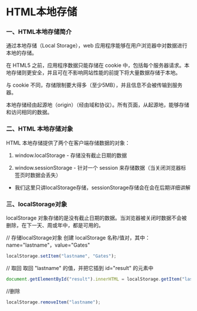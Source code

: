 # HTML本地存储

### 一、HTML本地存储简介

通过本地存储（Local Storage），web 应用程序能够在用户浏览器中对数据进行本地的存储。

在 HTML5 之前，应用程序数据只能存储在 cookie 中，包括每个服务器请求。本地存储则更安全，并且可在不影响网站性能的前提下将大量数据存储于本地。

与 cookie 不同，存储限制要大得多（至少5MB），并且信息不会被传输到服务器。

本地存储经由起源地（origin）（经由域和协议）。所有页面，从起源地，能够存储和访问相同的数据。

### 二、HTML 本地存储对象

HTML 本地存储提供了两个在客户端存储数据的对象：

1. window.localStorage - 存储没有截止日期的数据

2. window.sessionStorage - 针对一个 session 来存储数据（当关闭浏览器标签页时数据会丢失） 

* 我们这里只讲localStorage存储，sessionStorage存储会在会在后期详细讲解


### 三、localStorage对象

 localStorage 对象存储的是没有截止日期的数据。当浏览器被关闭时数据不会被删除，在下一天、周或年中，都是可用的。

 // 存储localStorage对象
 创建 localStorage 名称/值对，其中：name="lastname"，value="Gates"
 ```js
localStorage.setItem("lastname", "Gates");
```

// 取回
取回 "lastname" 的值，并把它插到 id="result" 的元素中
```js
document.getElementById("result").innerHTML = localStorage.getItem("lastname");
```
//删除

```js
localStorage.removeItem("lastname");
```